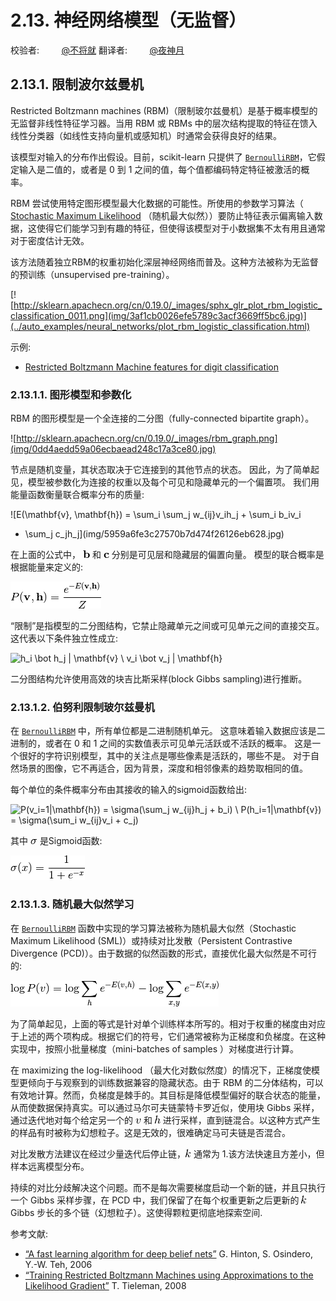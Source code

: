 # 2.13\. 神经网络模型（无监督）

校验者:
        [@不将就](https://github.com/apachecn/scikit-learn-doc-zh)
翻译者:
        [@夜神月](https://github.com/apachecn/scikit-learn-doc-zh)

## 2.13.1\. 限制波尔兹曼机

Restricted Boltzmann machines (RBM)（限制玻尔兹曼机）是基于概率模型的无监督非线性特征学习器。当用 RBM 或 RBMs 中的层次结构提取的特征在馈入线性分类器（如线性支持向量机或感知机）时通常会获得良好的结果。

该模型对输入的分布作出假设。目前，scikit-learn 只提供了 [`BernoulliRBM`](generated/sklearn.neural_network.BernoulliRBM.html#sklearn.neural_network.BernoulliRBM "sklearn.neural_network.BernoulliRBM")，它假定输入是二值的，或者是 0 到 1 之间的值，每个值都编码特定特征被激活的概率。

RBM 尝试使用特定图形模型最大化数据的可能性。所使用的参数学习算法（ [Stochastic Maximum Likelihood](#sml) （随机最大似然））要防止特征表示偏离输入数据，这使得它们能学习到有趣的特征，但使得该模型对于小数据集不太有用且通常对于密度估计无效。

该方法随着独立RBM的权重初始化深层神经网络而普及。这种方法被称为无监督的预训练（unsupervised pre-training）。

[![http://sklearn.apachecn.org/cn/0.19.0/_images/sphx_glr_plot_rbm_logistic_classification_0011.png](img/3af1cb0026efe5789c3acf3669ff5bc6.jpg)](../auto_examples/neural_networks/plot_rbm_logistic_classification.html)

示例:

*   [Restricted Boltzmann Machine features for digit classification](../auto_examples/neural_networks/plot_rbm_logistic_classification.html#sphx-glr-auto-examples-neural-networks-plot-rbm-logistic-classification-py)

### 2.13.1.1\. 图形模型和参数化

RBM 的图形模型是一个全连接的二分图（fully-connected bipartite graph）。

![http://sklearn.apachecn.org/cn/0.19.0/_images/rbm_graph.png](img/0dd4aedd59a06ecbaead248c17a3ce80.jpg)

节点是随机变量，其状态取决于它连接到的其他节点的状态。 因此，为了简单起见，模型被参数化为连接的权重以及每个可见和隐藏单元的一个偏置项。 我们用能量函数衡量联合概率分布的质量:


![E(\mathbf{v}, \mathbf{h}) = \sum_i \sum_j w_{ij}v_ih_j + \sum_i b_iv_i
  + \sum_j c_jh_j](img/5959a6fe3c27570b7d474f26126eb628.jpg)


在上面的公式中， ![\mathbf{b}](img/4dee38783cbd4faef5d5639ce23a5c59.jpg) 和 ![\mathbf{c}](img/a4dd5119f3eeb13b99180aab64917975.jpg) 分别是可见层和隐藏层的偏置向量。 模型的联合概率是根据能量来定义的:

![P(\mathbf{v}, \mathbf{h}) = \frac{e^{-E(\mathbf{v}, \mathbf{h})}}{Z}](img/224162d8cfff6c8ad85718be6b261b70.jpg)

“限制”是指模型的二分图结构，它禁止隐藏单元之间或可见单元之间的直接交互。 这代表以下条件独立性成立:


![h_i \bot h_j | \mathbf{v} \\
v_i \bot v_j | \mathbf{h}](img/9521899a181a367c5873e61b9f7785ce.jpg)


二分图结构允许使用高效的块吉比斯采样(block Gibbs sampling)进行推断。

### 2.13.1.2\. 伯努利限制玻尔兹曼机

在 [`BernoulliRBM`](generated/sklearn.neural_network.BernoulliRBM.html#sklearn.neural_network.BernoulliRBM "sklearn.neural_network.BernoulliRBM") 中，所有单位都是二进制随机单元。 这意味着输入数据应该是二进制的，或者在 0 和 1 之间的实数值表示可见单元活跃或不活跃的概率。 这是一个很好的字符识别模型，其中的关注点是哪些像素是活跃的，哪些不是。 对于自然场景的图像，它不再适合，因为背景，深度和相邻像素的趋势取相同的值。

每个单位的条件概率分布由其接收的输入的sigmoid函数给出:


![P(v_i=1|\mathbf{h}) = \sigma(\sum_j w_{ij}h_j + b_i) \\
P(h_i=1|\mathbf{v}) = \sigma(\sum_i w_{ij}v_i + c_j)](img/e6811d3f6333e9490d602db8dc1e3d96.jpg)


其中 ![\sigma](img/8c4a5c99b21079b9fb1be49910ff96e3.jpg) 是Sigmoid函数:

![\sigma(x) = \frac{1}{1 + e^{-x}}](img/f1c8c9b812ae1b6ec189eda900e47269.jpg)

### 2.13.1.3\. 随机最大似然学习

在 [`BernoulliRBM`](generated/sklearn.neural_network.BernoulliRBM.html#sklearn.neural_network.BernoulliRBM "sklearn.neural_network.BernoulliRBM") 函数中实现的学习算法被称为随机最大似然（Stochastic Maximum Likelihood (SML)）或持续对比发散（Persistent Contrastive Divergence (PCD)）。由于数据的似然函数的形式，直接优化最大似然是不可行的:

![\log P(v) = \log \sum_h e^{-E(v, h)} - \log \sum_{x, y} e^{-E(x, y)}](img/1252aa7af065b0afd424b2ff01b4e2a5.jpg)

为了简单起见，上面的等式是针对单个训练样本所写的。相对于权重的梯度由对应于上述的两个项构成。根据它们的符号，它们通常被称为正梯度和负梯度。在这种实现中，按照小批量梯度（mini-batches of samples ）对梯度进行计算。

在 maximizing the log-likelihood （最大化对数似然度）的情况下，正梯度使模型更倾向于与观察到的训练数据兼容的隐藏状态。由于 RBM 的二分体结构，可以有效地计算。然而，负梯度是棘手的。其目标是降低模型偏好的联合状态的能量，从而使数据保持真实。可以通过马尔可夫链蒙特卡罗近似，使用块 Gibbs 采样，通过迭代地对每个给定另一个的 ![v](img/ce7fd91ddb116ab5d747de0316caf657.jpg) 和 ![h](img/c5f49595b56010ad04fce358940848e5.jpg) 进行采样，直到链混合。以这种方式产生的样品有时被称为幻想粒子。这是无效的，很难确定马可夫链是否混合。

对比发散方法建议在经过少量迭代后停止链，![k](img/f93871977da52a6d11045d57c3e18728.jpg) 通常为 1.该方法快速且方差小，但样本远离模型分布。

持续的对比分歧解决这个问题。而不是每次需要梯度启动一个新的链，并且只执行一个 Gibbs 采样步骤，在 PCD 中，我们保留了在每个权重更新之后更新的 ![k](img/f93871977da52a6d11045d57c3e18728.jpg) Gibbs 步长的多个链（幻想粒子）。这使得颗粒更彻底地探索空间.

参考文献:

*   [“A fast learning algorithm for deep belief nets”](http://www.cs.toronto.edu/~hinton/absps/fastnc.pdf) G. Hinton, S. Osindero, Y.-W. Teh, 2006
*   [“Training Restricted Boltzmann Machines using Approximations to the Likelihood Gradient”](http://www.cs.toronto.edu/~tijmen/pcd/pcd.pdf) T. Tieleman, 2008